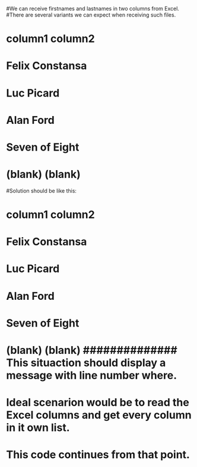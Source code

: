 #We can receive firstnames and lastnames in two columns from Excel.
#There are several variants we can expect when receiving such files.
# column1                       column2
# Felix                          Constansa
# Luc Picard
#                                Alan Ford
# Seven of Eight
#  (blank)                      (blank)



#Solution should be like this:
# column1                       column2
# Felix                          Constansa
# Luc                            Picard
# Alan                           Ford
# Seven of                      Eight
#  (blank)                      (blank) ############## This situaction should display a message with line number where.



# Ideal scenarion would be to read the Excel columns and get every column in it own list.
# This code continues from that point.